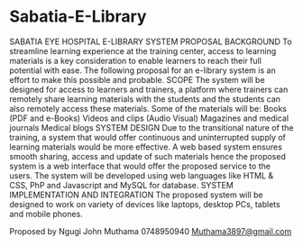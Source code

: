# Sabatia-E-Library

SABATIA EYE HOSPITAL
E-LIBRARY SYSTEM PROPOSAL
BACKGROUND
To streamline learning experience at the training center, access to learning materials is a key consideration to enable learners to reach their full potential with ease. The following proposal for an e-library system is an effort to make this possible and probable. 
SCOPE
The system will be designed for access to learners and trainers, a platform where trainers can remotely share learning materials with the students and the students can also remotely access these materials.
Some of the materials will be:
Books (PDF and e-Books)
Videos and clips (Audio Visual)
Magazines and medical journals
Medical blogs
SYSTEM DESIGN
Due to the transitional nature of the training, a system that would offer continuous and uninterrupted supply of learning materials would be more effective. 
A web based system ensures smooth sharing, access and update of such materials hence the proposed system is a web interface that would offer the proposed service to the users. The system will be developed using web languages like HTML & CSS, PhP and Javascript and MySQL for database.
SYSTEM IMPLEMENTATION AND INTEGRATION
The proposed system will be designed to work on variety of devices like laptops, desktop PCs, tablets and mobile phones.

Proposed by
Ngugi John Muthama
0748950940
Muthama3897@gmail.com
